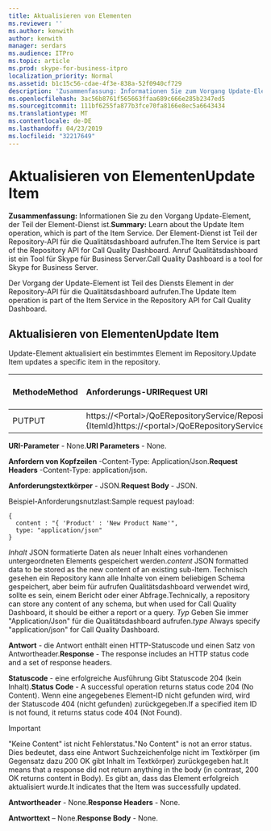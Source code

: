 ```yaml
---
title: Aktualisieren von Elementen
ms.reviewer: ''
ms.author: kenwith
author: kenwith
manager: serdars
ms.audience: ITPro
ms.topic: article
ms.prod: skype-for-business-itpro
localization_priority: Normal
ms.assetid: b1c15c56-cdae-4f3e-838a-52f0940cf729
description: 'Zusammenfassung: Informationen Sie zum Vorgang Update-Element, der Teil der Element-Dienst ist. Der Element-Dienst ist Teil der Repository-API für die Qualitätsdashboard aufrufen. Anruf Qualitätsdashboard ist ein Tool für Skype für Business Server.'
ms.openlocfilehash: 3ac56b8761f565663ffaa689c666e285b2347ed5
ms.sourcegitcommit: 111bf6255fa877b3fce70fa8166e8ec5a6643434
ms.translationtype: MT
ms.contentlocale: de-DE
ms.lasthandoff: 04/23/2019
ms.locfileid: "32217649"
---
```

# <a name="update-item"></a><span data-ttu-id="58639-105">Aktualisieren von Elementen</span><span class="sxs-lookup"><span data-stu-id="58639-105">Update Item</span></span>
 
<span data-ttu-id="58639-106">**Zusammenfassung:** Informationen Sie zu den Vorgang Update-Element, der Teil der Element-Dienst ist.</span><span class="sxs-lookup"><span data-stu-id="58639-106">**Summary:** Learn about the Update Item operation, which is part of the Item Service.</span></span> <span data-ttu-id="58639-107">Der Element-Dienst ist Teil der Repository-API für die Qualitätsdashboard aufrufen.</span><span class="sxs-lookup"><span data-stu-id="58639-107">The Item Service is part of the Repository API for Call Quality Dashboard.</span></span> <span data-ttu-id="58639-108">Anruf Qualitätsdashboard ist ein Tool für Skype für Business Server.</span><span class="sxs-lookup"><span data-stu-id="58639-108">Call Quality Dashboard is a tool for Skype for Business Server.</span></span>
  
<span data-ttu-id="58639-109">Der Vorgang der Update-Element ist Teil des Diensts Element in der Repository-API für die Qualitätsdashboard aufrufen.</span><span class="sxs-lookup"><span data-stu-id="58639-109">The Update Item operation is part of the Item Service in the Repository API for Call Quality Dashboard.</span></span>
  
## <a name="update-item"></a><span data-ttu-id="58639-110">Aktualisieren von Elementen</span><span class="sxs-lookup"><span data-stu-id="58639-110">Update Item</span></span>

<span data-ttu-id="58639-111">Update-Element aktualisiert ein bestimmtes Element im Repository.</span><span class="sxs-lookup"><span data-stu-id="58639-111">Update Item updates a specific item in the repository.</span></span>
  

|<span data-ttu-id="58639-112">**Methode**</span><span class="sxs-lookup"><span data-stu-id="58639-112">**Method**</span></span>|<span data-ttu-id="58639-113">**Anforderungs-URI**</span><span class="sxs-lookup"><span data-stu-id="58639-113">**Request URI**</span></span>|<span data-ttu-id="58639-114">**HTTP-Version**</span><span class="sxs-lookup"><span data-stu-id="58639-114">**HTTP Version**</span></span>|
|:-----|:-----|:-----|
|<span data-ttu-id="58639-115">PUT</span><span class="sxs-lookup"><span data-stu-id="58639-115">PUT</span></span>  <br/> |<span data-ttu-id="58639-116">https://\<Portal\>/QoERepositoryService/Repository/Element / {ItemId}</span><span class="sxs-lookup"><span data-stu-id="58639-116">https://\<portal\>/QoERepositoryService/repository/item/{itemId}</span></span>  <br/> |<span data-ttu-id="58639-117">HTTP/1.1</span><span class="sxs-lookup"><span data-stu-id="58639-117">HTTP/1.1</span></span>  <br/> |
   
 <span data-ttu-id="58639-118">**URI-Parameter** - None.</span><span class="sxs-lookup"><span data-stu-id="58639-118">**URI Parameters** - None.</span></span>
  
 <span data-ttu-id="58639-119">**Anfordern von Kopfzeilen** -Content-Type: Application/Json.</span><span class="sxs-lookup"><span data-stu-id="58639-119">**Request Headers** -Content-Type: application/json.</span></span>
  
 <span data-ttu-id="58639-120">**Anforderungstextkörper** - JSON.</span><span class="sxs-lookup"><span data-stu-id="58639-120">**Request Body** - JSON.</span></span>
  
<span data-ttu-id="58639-121">Beispiel-Anforderungsnutzlast:</span><span class="sxs-lookup"><span data-stu-id="58639-121">Sample request payload:</span></span>
  
```
{
  content : "{ 'Product' : 'New Product Name'",
  type: "application/json"
}
```

 <span data-ttu-id="58639-122">*Inhalt*  JSON formatierte Daten als neuer Inhalt eines vorhandenen untergeordneten Elements gespeichert werden.</span><span class="sxs-lookup"><span data-stu-id="58639-122">*content*  JSON formatted data to be stored as the new content of an existing sub-Item.</span></span> <span data-ttu-id="58639-123">Technisch gesehen ein Repository kann alle Inhalte von einem beliebigen Schema gespeichert, aber beim für aufrufen Qualitätsdashboard verwendet wird, sollte es sein, einem Bericht oder einer Abfrage.</span><span class="sxs-lookup"><span data-stu-id="58639-123">Technically, a repository can store any content of any schema, but when used for Call Quality Dashboard, it should be either a report or a query.</span></span> <span data-ttu-id="58639-124">*Typ*  Geben Sie immer "Application/Json" für die Qualitätsdashboard aufrufen.</span><span class="sxs-lookup"><span data-stu-id="58639-124">*type*  Always specify "application/json" for Call Quality Dashboard.</span></span>
  
 <span data-ttu-id="58639-125">**Antwort** - die Antwort enthält einen HTTP-Statuscode und einen Satz von Antwortheader.</span><span class="sxs-lookup"><span data-stu-id="58639-125">**Response** - The response includes an HTTP status code and a set of response headers.</span></span>
  
 <span data-ttu-id="58639-126">**Statuscode** - eine erfolgreiche Ausführung Gibt Statuscode 204 (kein Inhalt).</span><span class="sxs-lookup"><span data-stu-id="58639-126">**Status Code** - A successful operation returns status code 204 (No Content).</span></span> <span data-ttu-id="58639-127">Wenn eine angegebenes Element-ID nicht gefunden wird, wird der Statuscode 404 (nicht gefunden) zurückgegeben.</span><span class="sxs-lookup"><span data-stu-id="58639-127">If a specified item ID is not found, it returns status code 404 (Not Found).</span></span>
  
> [!IMPORTANT]
> <span data-ttu-id="58639-128">"Keine Content" ist nicht Fehlerstatus.</span><span class="sxs-lookup"><span data-stu-id="58639-128">"No Content" is not an error status.</span></span> <span data-ttu-id="58639-129">Dies bedeutet, dass eine Antwort Suchzeichenfolge nicht im Textkörper (im Gegensatz dazu 200 OK gibt Inhalt im Textkörper) zurückgegeben hat.</span><span class="sxs-lookup"><span data-stu-id="58639-129">It means that a response did not return anything in the body (in contrast, 200 OK returns content in Body).</span></span> <span data-ttu-id="58639-130">Es gibt an, dass das Element erfolgreich aktualisiert wurde.</span><span class="sxs-lookup"><span data-stu-id="58639-130">It indicates that the Item was successfully updated.</span></span> 
  
 <span data-ttu-id="58639-131">**Antwortheader** - None.</span><span class="sxs-lookup"><span data-stu-id="58639-131">**Response Headers** - None.</span></span>
  
 <span data-ttu-id="58639-132">**Antworttext** – None.</span><span class="sxs-lookup"><span data-stu-id="58639-132">**Response Body** - None.</span></span>
  

